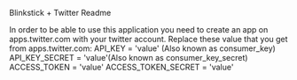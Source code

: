Blinkstick + Twitter Readme

In order to be able to use this application you need to create an app on apps.twitter.com with your twitter account. 
Replace these value that you get from apps.twitter.com:
API_KEY = 'value' (Also known as consumer_key)
API_KEY_SECRET = 'value'(Also known as consumer_key_secret)
ACCESS_TOKEN = 'value'
ACCESS_TOKEN_SECRET = 'value'
